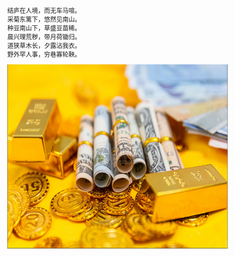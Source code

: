 结庐在人境，而无车马喧。   
采菊东篱下，悠然见南山。  
种豆南山下，草盛豆苗稀。  
晨兴理荒秽，带月荷锄归。  
道狭草木长，夕露沾我衣。   
野外罕人事，穷巷寡轮鞅。  
                                  
<img src="images/gold.PNG" style="height:420px;width:100%;"></img>
